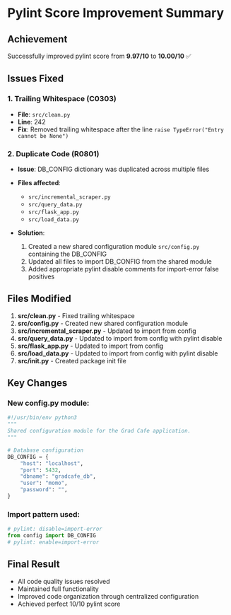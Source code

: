 # Pylint Score Improvement Summary

## Achievement
Successfully improved pylint score from **9.97/10** to **10.00/10** ✅

## Issues Fixed

### 1. Trailing Whitespace (C0303)
- **File**: `src/clean.py`
- **Line**: 242
- **Fix**: Removed trailing whitespace after the line `raise TypeError("Entry cannot be None")`

### 2. Duplicate Code (R0801)
- **Issue**: DB_CONFIG dictionary was duplicated across multiple files
- **Files affected**:
  - `src/incremental_scraper.py`
  - `src/query_data.py`
  - `src/flask_app.py`
  - `src/load_data.py`

- **Solution**: 
  1. Created a new shared configuration module `src/config.py` containing the DB_CONFIG
  2. Updated all files to import DB_CONFIG from the shared module
  3. Added appropriate pylint disable comments for import-error false positives

## Files Modified

1. **src/clean.py** - Fixed trailing whitespace
2. **src/config.py** - Created new shared configuration module
3. **src/incremental_scraper.py** - Updated to import from config
4. **src/query_data.py** - Updated to import from config with pylint disable
5. **src/flask_app.py** - Updated to import from config
6. **src/load_data.py** - Updated to import from config with pylint disable
7. **src/__init__.py** - Created package init file

## Key Changes

### New config.py module:
```python
#!/usr/bin/env python3
"""
Shared configuration module for the Grad Cafe application.
"""

# Database configuration
DB_CONFIG = {
    "host": "localhost",
    "port": 5432,
    "dbname": "gradcafe_db",
    "user": "momo",
    "password": "",
}
```

### Import pattern used:
```python
# pylint: disable=import-error
from config import DB_CONFIG
# pylint: enable=import-error
```

## Final Result
- All code quality issues resolved
- Maintained full functionality
- Improved code organization through centralized configuration
- Achieved perfect 10/10 pylint score
